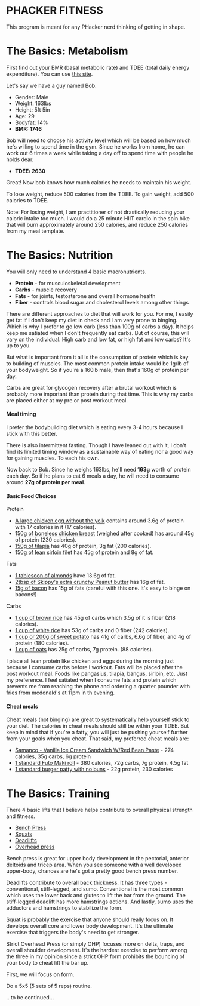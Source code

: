 # PHACKER FITNESS

This program is meant for any PHacker nerd thinking of getting in shape.

The Basics: Metabolism
======================

First find out your BMR (basal metabolic rate) and TDEE (total daily energy expenditure). You can use [this site](http://iifym.com/tdee-calculator/).

Let's say we have a guy named Bob.

- Gender: Male
- Weight: 163lbs
- Height: 5ft 5in
- Age: 29
- Bodyfat: 14%
- __BMR: 1746__

Bob will need to choose his activity level which will be based on how much he's willing to spend time in the gym.
Since he works from home, he can work out 6 times a week while taking a day off to spend time with people he holds dear.

- __TDEE: 2630__

Great! Now bob knows how much calories he needs to maintain his weight.

To lose weight, reduce 500 calories from the TDEE. To gain weight, add 500 calories to TDEE.

Note: For losing weight, I am practitioner of not drastically reducing your caloric intake too much.
I would do a 25 minute HIIT cardio in the spin bike that will burn approximately around 250 calories, and reduce 250 calories from my meal template.

The Basics: Nutrition
=====================

You will only need to understand 4 basic macronutrients.

- __Protein__ - for musculoskeletal development
- __Carbs__ - muscle recovery
- __Fats__ - for joints, testosterone and overall hormone health
- __Fiber__ - controls blood sugar and cholesterol levels among other things

There are different approaches to diet that will work for you.
For me, I easily get fat if I don't keep my diet in check and I am very prone to binging. Which is why I prefer to go low carb (less than 100g of carbs a day).
It helps keep me satiated when I don't frequently eat carbs. But of course, this will vary on the individual. High carb and low fat, or high fat and low carbs? It's up to you.

But what is important from it all is the consumption of protein which is key to building of muscles. The most common protein intake would be 1g/lb of your bodyweight. So if you're a 160lb male, then that's 160g of protein per day.

Carbs are great for glycogen recovery after a brutal workout which is probably more important than protein during that time. This is why my carbs are placed either at my pre or post workout meal.

#### Meal timing

I prefer the bodybuilding diet which is eating every 3-4 hours because I stick with this better.

There is also intermittent fasting. Though I have leaned out with it, I don't find its limited timing window as a sustainable way of eating nor a good way for gaining muscles. To each his own.

Now back to Bob. Since he weighs 163lbs, he'll need __163g__ worth of protein each day. So if he plans to eat 6 meals a day, he will need to consume around __27g of protein per meal__.


#### Basic Food Choices

Protein

- [A large chicken egg without the yolk][0] contains around 3.6g of protein with 17 calories in it (17 calories).
- [150g of boneless chicken breast][1] (weighed after cooked) has around 45g of protein (230 calories).
- [150g of tilapia][2] has 40g of protein, 3g fat (200 calories).
- [150g of lean sirloin filet][3] has 45g of protein and 8g of fat.

Fats

- [1 tablesoon of almonds][fats-1] have 13.6g of fat.
- [2tbsp of Skippy's extra crunchy Peanut butter][fats-2] has 16g of fat.
- [15g of bacon][fats-3] has 15g of fats (careful with this one. It's easy to binge on bacons!)

Carbs

- [1 cup of brown rice][carbs-1] has 45g of carbs which 3.5g of it is fiber (218 calories).
- [1 cup of white rice][carbs-2] has 53g of carbs and 0 fiber (242 calories).
- [1 cup or 200g of sweet potato][carbs-3] has 41g of carbs, 6.6g of fiber, and 4g of protein (180 calories).
- [1 cup of oats][carbs-4] has 25g of carbs, 7g protein. (88 calories).


[0]: http://ndb.nal.usda.gov/ndb/foods/show/113?fg=Dairy+and+Egg+Products&man=&lfacet=&format=&count=&max=25&offset=&sort=&qlookup=egg
[1]: http://ndb.nal.usda.gov/ndb/foods/show/1179?fg=Poultry+Products&man=&lfacet=&count=&max=25&qlookup=chicken+breast&offset=&sort=&format=Abridged&reportfmt=other&rptfrm=&ndbno=&nutrient1=&nutrient2=&nutrient3=&subset=&totCount=&measureby=&_action_show=Apply+Changes&Qv=1.5&Q2758=3.0&Q2759=1
[2]: http://ndb.nal.usda.gov/ndb/foods/show/4705?fg=&man=&lfacet=&count=&max=25&qlookup=tilapia&offset=&sort=&format=Abridged&reportfmt=other&rptfrm=&ndbno=&nutrient1=&nutrient2=&nutrient3=&subset=&totCount=&measureby=&_action_show=Apply+Changes&Qv=1.5&Q8964=1
[3]: http://ndb.nal.usda.gov/ndb/foods/show/7293?fg=Beef+Products&man=&lfacet=&count=&max=25&qlookup=sirloin+boneless&offset=&sort=&format=Abridged&reportfmt=other&rptfrm=&ndbno=&nutrient1=&nutrient2=&nutrient3=&subset=&totCount=&measureby=&_action_show=Apply+Changes&Qv=1.5&Q13482=1

[fats-1]: http://ndb.nal.usda.gov/ndb/foods/show/667?qlookup=almonds&fg=Fats+and+Oils&format=&man=&lfacet=&max=25&new=1
[fats-2]: http://www.peanutbutter.com/product.php?id=4
[fats-3]: http://ndb.nal.usda.gov/ndb/foods/show/2732?fg=Pork+Products&man=&lfacet=&count=&max=25&qlookup=bacon&offset=&sort=&format=Abridged&reportfmt=other&rptfrm=&ndbno=&nutrient1=&nutrient2=&nutrient3=&subset=&totCount=&measureby=&_action_show=Apply+Changes&Qv=0.15&Q5180=3.0

[carbs-1]: http://ndb.nal.usda.gov/ndb/foods/show/6456?fg=Cereal+Grains+and+Pasta&man=&lfacet=&format=&count=&max=25&offset=&sort=&qlookup=brown+rice
[carbs-2]: http://ndb.nal.usda.gov/ndb/foods/show/6464?fg=Cereal+Grains+and+Pasta&man=&lfacet=&format=&count=&max=25&offset=&sort=&qlookup=white+rice
[carbs-3]: http://ndb.nal.usda.gov/ndb/foods/show/3243?fg=Vegetables+and+Vegetable+Products&man=&lfacet=&format=&count=&max=25&offset=&sort=&qlookup=sweet+potatoes
[carbs-4]: http://ndb.nal.usda.gov/ndb/foods/show/6450?fg=Cereal+Grains+and+Pasta&man=&lfacet=&format=&count=&max=25&offset=&sort=&qlookup=oats

I place all lean protein like chicken and eggs during the morning just because I consume carbs before I workout.
Fats will be placed after the post workout meal. Foods like pangasius, tilapia, bangus, sirloin, etc. Just my preference. I feel satiated when I consume fats and protein which prevents me from reaching the phone and ordering a quarter pounder with fries from mcdonald's at 11pm in th evening.


#### Cheat meals

Cheat meals (not binging) are great to systematically help yourself stick to your diet. The calories in cheat meals should still be within your TDEE.
But keep in mind that if you're a fatty, you will just be pushing yourself further from your goals when you cheat. That said, my preferred cheat meals are:

- [Samanco - Vanilla Ice Cream Sandwich W/Red Bean Paste][cheat-1] - 274 calories, 35g carbs, 6g protein
- [1 standard Futo Maki roll][cheat-2] - 380 calories, 72g carbs, 7g protein, 4.5g fat
- [1 standard burger patty with no buns][cheat-3] - 22g protein, 230 calories

[cheat-1]: http://www.myfitnesspal.com/food/calories/22262186
[cheat-2]: https://www.fatsecret.com/Diary.aspx?pa=fjrd&rid=3213677
[cheat-3]: http://nutritiondata.self.com/facts/beef-products/6204/2

The Basics: Training
====================

There 4 basic lifts that I believe helps contribute to overall physical strength and fitness.

- [Bench Press][bench]
- [Squats][squats]
- [Deadlifts][deadlifts]
- [Overhead press][ohp]

[bench]: http://en.wikipedia.org/wiki/Bench_press
[deadlifts]: http://en.wikipedia.org/wiki/Deadlift
[squats]: http://en.wikipedia.org/wiki/Squat_(exercise)
[ohp]: http://en.wikipedia.org/wiki/Overhead_press

Bench press is great for upper body development in the pectorial, anterior deltoids and tricep area. When you see someone with a well developed upper-body, chances are he's got a pretty good bench press number.

Deadlifts contribute to overall back thickness. It has three types - conventional, stiff-legged, and sumo.
Conventional is the most common which uses the lower back and glutes to lift the bar from the ground.
The stiff-legged deadlift has more hamstrings actions.
And lastly, sumo uses the adductors and hamstrings to stabilize the form.

Squat is probably the exercise that anyone should really focus on. It develops overall core and lower body development. It's the ultimate exercise that triggers the body's need to get stronger.

Strict Overhead Press (or simply OHP) focuses more on delts, traps, and overall shoulder development. It's the hardest exercise to perform among the three in my opinion since a strict OHP form prohibits the bouncing of your body to cheat lift the bar up.

First, we will focus on form.

Do a 5x5 (5 sets of 5 reps) routine.


.. to be continued...
